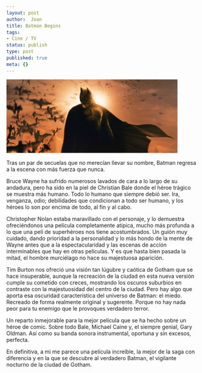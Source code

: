 ```yaml
---
layout: post
author:  Joan
title: Batman Begins
tags:
- Cine / TV
status: publish
type: post
published: true
meta: {}
---
```

<img src="../images_posts/batman.jpg" alt="Batman Begins" class="center noborder"/>

Tras un par de secuelas que no merecían llevar su nombre, Batman regresa a la escena con más fuerza que nunca.

Bruce Wayne ha sufrido numerosos lavados de cara a lo largo de su andadura, pero ha sido en la piel de Christian Bale donde el héroe trágico se muestra más humano. Todo lo humano que siempre debió ser. Ira, venganza, odio; debilidades que condicionan a todo ser humano, y los héroes lo son por encima de todo, al fin y al cabo.

Christopher Nolan estaba maravillado con el personaje, y lo demuestra ofreciéndonos una película completamente atípica, mucho más profunda a lo que una peli de superhéroes nos tiene acostumbrados. Un guión muy cuidado, dando prioridad a la personalidad y lo más hondo de la mente de Wayne antes que a la espectacularidad y las escenas de acción interminables que hay en otras películas. Y es que hasta bien pasada la mitad, el hombre murciélago no hace su majestuosa aparición.

Tim Burton nos ofreció una visión tan lúgubre y caótica de Gotham que se hace insuperable, aunque la recreación de la ciudad en esta nueva versión cumple su cometido con creces, mostrando los oscuros suburbios en contraste con la majestuosidad del centro de la ciudad. Pero hay algo que aporta esa oscuridad característica del universo de Batman: el miedo. Recreado de forma realmente original y sugerente. Porque no hay nada peor para tu enemigo que le provoques verdadero terror.

Un reparto inmejorable para la mejor película que se ha hecho sobre un héroe de comic. Sobre todo Bale, Michael Caine y, el siempre genial, Gary Oldman. Así como su banda sonora instrumental, oportuna y sin excesos, perfecta.

En definitiva, a mi me parece una película increíble, la mejor de la saga con diferencia y en la que se descubre al verdadero Batman, el vigilante nocturno de la ciudad de Gotham.
